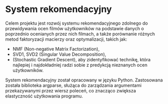 # System rekomendacyjny

Celem projektu jest rozwój systemu rekomendacyjnego zdolnego do przewidywania ocen filmów użytkowników na podstawie danych o poprzednio ocenianych przez nich filmach, a także porównanie różnych metod faktoryzacji macierzy oraz optymalizacji, takich jak:
- NMF (Non-negative Matrix Factorization),
- SVD1, SVD2 (Singular Value Decomposition),
- (Stochastic Gradient Descent),
aby zidentyfikować technikę, która najlepiej i najdokładniej radzi sobie z predykcją nieznanych ocen użytkowników.

System rekomendacyjny został opracowany w języku Python. Zastosowana została biblioteka argparse, służąca do zarządzania argumentami przekazywanymi przez wiersz poleceń, co znacząco zwiększa elastyczność użytkowania programu. 
